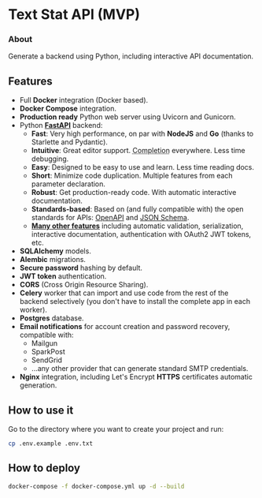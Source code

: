 # Text Stat API (MVP)

### About

Generate a backend using Python, including interactive API documentation.

## Features

* Full **Docker** integration (Docker based).
* **Docker Compose** integration.
* **Production ready** Python web server using Uvicorn and Gunicorn.
* Python **[FastAPI](https://github.com/tiangolo/fastapi)** backend:
    * **Fast**: Very high performance, on par with **NodeJS** and **Go** (thanks to Starlette and Pydantic).
    * **Intuitive**: Great editor support. <abbr title="also known as auto-complete, autocompletion, IntelliSense">Completion</abbr> everywhere. Less time debugging.
    * **Easy**: Designed to be easy to use and learn. Less time reading docs.
    * **Short**: Minimize code duplication. Multiple features from each parameter declaration.
    * **Robust**: Get production-ready code. With automatic interactive documentation.
    * **Standards-based**: Based on (and fully compatible with) the open standards for APIs: <a href="https://github.com/OAI/OpenAPI-Specification" target="_blank">OpenAPI</a> and <a href="http://json-schema.org/" target="_blank">JSON Schema</a>.
    * [**Many other features**](https://github.com/tiangolo/fastapi) including automatic validation, serialization, interactive documentation, authentication with OAuth2 JWT tokens, etc.
* **SQLAlchemy** models.
* **Alembic** migrations.
* **Secure password** hashing by default.
* **JWT token** authentication.
* **CORS** (Cross Origin Resource Sharing).
* **Celery** worker that can import and use code from the rest of the backend selectively (you don't have to install the complete app in each worker).
* **Postgres** database.
* **Email notifications** for account creation and password recovery, compatible with:
    * Mailgun
    * SparkPost
    * SendGrid
    * ...any other provider that can generate standard SMTP credentials.
* **Nginx** integration, including Let's Encrypt **HTTPS** certificates automatic generation.

## How to use it

Go to the directory where you want to create your project and run:

```bash
cp .env.example .env.txt
```

## How to deploy

```bash
docker-compose -f docker-compose.yml up -d --build
```
